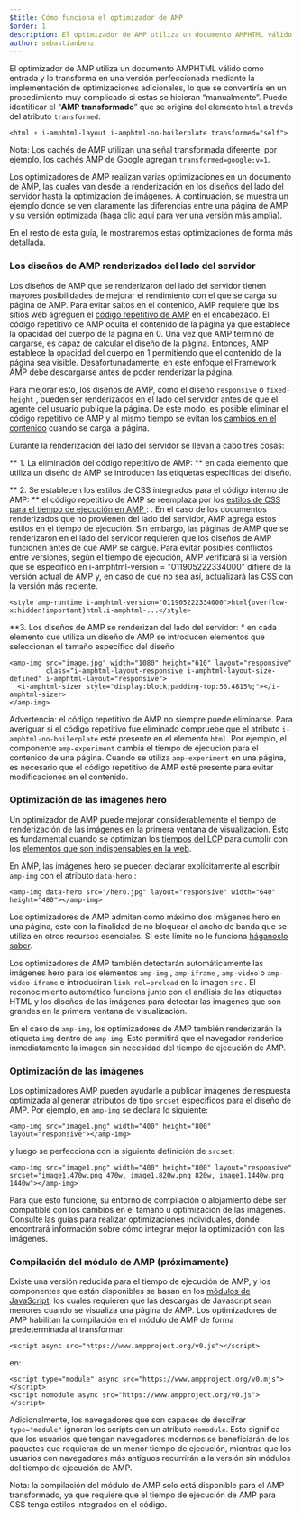 ```yaml
---
$title: Cómo funciona el optimizador de AMP
$order: 1
description: El optimizador de AMP utiliza un documento AMPHTML válido como entrada y lo transforma en una versión perfeccionada mediante la implementación de optimizaciones adicionales, lo que se convertiría en un procedimiento muy complicado si estas se hicieran “manualmente”. En esta guía se explica detalladamente cómo funciona el optimizador de AMP.
author: sebastianbenz
---
```


El optimizador de AMP utiliza un documento AMPHTML válido como entrada y lo transforma en una versión perfeccionada mediante la implementación de optimizaciones adicionales, lo que se convertiría en un procedimiento muy complicado si estas se hicieran “manualmente”. Puede identificar el “**AMP transformado**” que se origina del elemento `html` a través del atributo `transformed`:

```
<html ⚡ i-amphtml-layout i-amphtml-no-boilerplate transformed="self">
```

Nota: Los cachés de AMP utilizan una señal transformada diferente, por ejemplo, los cachés AMP de Google agregan `transformed=google;v=1`.

Los optimizadores de AMP realizan varias optimizaciones en un documento de AMP, las cuales van desde la renderización en los diseños del lado del servidor hasta la optimización de imágenes. A continuación, se muestra un ejemplo donde se ven claramente las diferencias entre una página de AMP y su versión optimizada ([haga clic aquí para ver una versión más amplia](/static/img/docs/guides/optimized-amp-diff.png)).

<a href="/static/img/docs/guides/optimized-amp-diff.png"><amp-img lightbox layout="responsive" width="2560" height="773" src="/static/img/docs/guides/optimized-amp-diff.png"></amp-img></a>

En el resto de esta guía, le mostraremos estas optimizaciones de forma más detallada.

### Los diseños de AMP renderizados del lado del servidor

Los diseños de AMP que se renderizaron del lado del servidor tienen mayores posibilidades de mejorar el rendimiento con el que se carga su página de AMP. Para evitar saltos en el contenido, AMP requiere que los sitios web agreguen el [código repetitivo de AMP](https://amp.dev/documentation/guides-and-tutorials/learn/spec/amp-boilerplate/?format=websites) en el encabezado. El código repetitivo de AMP oculta el contenido de la página ya que establece la opacidad del cuerpo de la página en 0. Una vez que AMP terminó de cargarse, es capaz de calcular el diseño de la página. Entonces, AMP establece la opacidad del cuerpo en 1 permitiendo que el contenido de la página sea visible. Desafortunadamente, en este enfoque el Framework AMP debe descargarse antes de poder renderizar la página.

Para mejorar esto, los diseños de AMP, como el diseño `responsive` o `fixed-height` , pueden ser renderizados en el lado del servidor antes de que el agente del usuario publique la página. De este modo, es posible eliminar el código repetitivo de AMP y al mismo tiempo se evitan los [cambios en el contenido](https://web.dev/cls/) cuando se carga la página.

Durante la renderización del lado del servidor se llevan a cabo tres cosas:

** 1. La eliminación del código repetitivo de AMP: ** en cada elemento que utiliza un diseño de AMP se introducen las etiquetas específicas del diseño.

** 2. Se establecen los estilos de CSS integrados para el código interno de AMP: ** el código repetitivo de AMP se reemplaza por los <a href="https://cdn.ampproject.org/v0.css" data-md-type="link">estilos de CSS para el tiempo de ejecución en AMP </a>: <style data-md-type="raw_html" amp-runtime="">...</style>. En el caso de los documentos renderizados que no provienen del lado del servidor, AMP agrega estos estilos en el tiempo de ejecución. Sin embargo, las páginas de AMP que se renderizaron en el lado del servidor requieren que los diseños de AMP funcionen antes de que AMP se cargue. Para evitar posibles conflictos entre versiones, según el tiempo de ejecución, AMP verificará si la versión que se especificó en i-amphtml-version = "011905222334000" difiere de la versión actual de AMP y, en caso de que no sea así, actualizará las CSS con la versión más reciente.

```
<style amp-runtime i-amphtml-version="011905222334000">html{overflow-x:hidden!important}html.i-amphtml-...</style>
```

⁣**3. Los diseños de AMP se renderizan del lado del servidor: * en cada elemento que utiliza un diseño de AMP se introducen elementos que seleccionan el tamaño específico del diseño

```
<amp-img src="image.jpg" width="1080" height="610" layout="responsive"
         class="i-amphtml-layout-responsive i-amphtml-layout-size-defined" i-amphtml-layout="responsive">
  <i-amphtml-sizer style="display:block;padding-top:56.4815%;"></i-amphtml-sizer>
</amp-img>
```

Advertencia: el código repetitivo de AMP no siempre puede eliminarse. Para averiguar si el código repetitivo fue eliminado compruebe que el atributo `i-amphtml-no-boilerplate` esté presente en el elemento `html`. Por ejemplo, el componente `amp-experiment` cambia el tiempo de ejecución para el contenido de una página. Cuando se utiliza `amp-experiment` en una página, es necesario que el código repetitivo de AMP esté presente para evitar modificaciones en el contenido.

### Optimización de las imágenes hero

Un optimizador de AMP puede mejorar considerablemente el tiempo de renderización de las imágenes en la primera ventana de visualización. Esto es fundamental cuando se optimizan los [tiempos del LCP](https://web.dev/lcp/) para cumplir con los [elementos que son indispensables en la web](https://web.dev/vitals).

En AMP, las imágenes hero se pueden declarar explícitamente al escribir `amp-img` con el atributo `data-hero` :

```
<amp-img data-hero src="/hero.jpg" layout="responsive" width="640" height="480"></amp-img>
```

Los optimizadores de AMP admiten como máximo dos imágenes hero en una página, esto con la finalidad de no bloquear el ancho de banda que se utiliza en otros recursos esenciales. Si este límite no le funciona [háganoslo saber](https://github.com/ampproject/amp-toolbox/issues).

Los optimizadores de AMP también detectarán automáticamente las imágenes hero para los elementos `amp-img` , `amp-iframe` , `amp-video` o `amp-video-iframe` e introducirán `link rel=preload` en la imagen `src` . El reconocimiento automático funciona junto con el análisis de las etiquetas HTML y los diseños de las imágenes para detectar las imágenes que son grandes en la primera ventana de visualización.

En el caso de `amp-img`, los optimizadores de AMP también renderizarán la etiqueta `img` dentro de `amp-img`. Esto permitirá que el navegador renderice inmediatamente la imagen sin necesidad del tiempo de ejecución de AMP.

### Optimización de las imágenes

Los optimizadores AMP pueden ayudarle a publicar imágenes de respuesta optimizada al generar atributos de tipo `srcset` específicos para el diseño de AMP. Por ejemplo, en `amp-img` se declara lo siguiente:

```
<amp-img src="image1.png" width="400" height="800" layout="responsive"></amp-img>
```

y luego se perfecciona con la siguiente definición de `srcset`:

```
<amp-img src="image1.png" width="400" height="800" layout="responsive" srcset="image1.470w.png 470w, image1.820w.png 820w, image1.1440w.png 1440w"></amp-img>
```

Para que esto funcione, su entorno de compilación o alojamiento debe ser compatible con los cambios en el tamaño u optimización de las imágenes. Consulte las guías para realizar optimizaciones individuales, donde encontrará información sobre cómo integrar mejor la optimización con las imágenes.

### Compilación del módulo de AMP (próximamente)

Existe una versión reducida para el tiempo de ejecución de AMP, y los componentes que están disponibles se basan en los [módulos de JavaScript](https://v8.dev/features/modules#browser), los cuales requieren que las descargas de Javascript sean menores cuando se visualiza una página de AMP. Los optimizadores de AMP habilitan la compilación en el módulo de AMP de forma predeterminada al transformar:

```
<script async src="https://www.ampproject.org/v0.js"></script>
```

en:

```
<script type="module" async src="https://www.ampproject.org/v0.mjs"></script>
<script nomodule async src="https://www.ampproject.org/v0.js"></script>
```

Adicionalmente, los navegadores que son capaces de descifrar `type="module"` ignoran los scripts con un atributo `nomodule`. Esto significa que los usuarios que tengan navegadores modernos se beneficiarán de los paquetes que requieran de un menor tiempo de ejecución, mientras que los usuarios con navegadores más antiguos recurrirán a la versión sin módulos del tiempo de ejecución de AMP.

Nota: la compilación del módulo de AMP solo está disponible para el AMP transformado, ya que requiere que el tiempo de ejecución de AMP para CSS tenga estilos integrados en el código.

